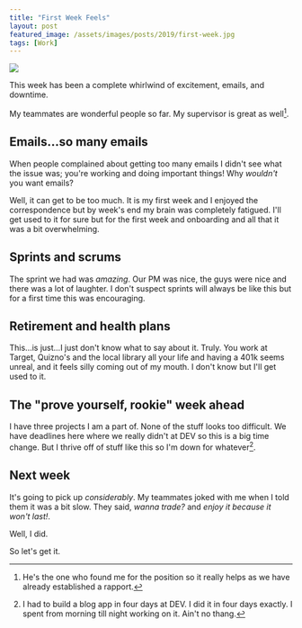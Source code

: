 ```yaml
---
title: "First Week Feels"
layout: post
featured_image: /assets/images/posts/2019/first-week.jpg
tags: [Work]
---
```


![](./1.jpg)

This week has been a complete whirlwind of excitement, emails, and downtime.

My teammates are wonderful people so far. My supervisor is great as well[^1].

## Emails...so many emails

When people complained about getting too many emails I didn't see what the issue was; you're working and doing important things! Why *wouldn't* you want emails?

Well, it can get to be too much. It is my first week and I enjoyed the correspondence but by week's end my brain was completely fatigued. I'll get used to it for sure but for the first week and onboarding and all that it was a bit overwhelming.

## Sprints and scrums

The sprint we had was *amazing*. Our PM was nice, the guys were nice and there was a lot of laughter. I don't suspect sprints will always be like this but for a first time this was encouraging.

## Retirement and health plans

This...is just...I just don't know what to say about it. Truly. You work at Target, Quizno's and the local library all your life and having a 401k seems unreal, and it feels silly coming out of my mouth. I don't know but I'll get used to it.

## The "prove yourself, rookie" week ahead

I have three projects I am a part of. None of the stuff looks too difficult. We have deadlines here where we really didn't at DEV so this is a big time change. But I thrive off of stuff like this so I'm down for whatever[^2].

## Next week

It's going to pick up *considerably*. My teammates joked with me when I told them it was a bit slow. They said, *wanna trade?* and *enjoy it because it won't last!*.

Well, I did.

So let's get it.





[^1]: He's the one who found me for the position so it really helps as we have already established a rapport.
[^2]: I had to build a blog app in four days at DEV. I did it in four days exactly. I spent from morning till night working on it. Ain't no thang.
